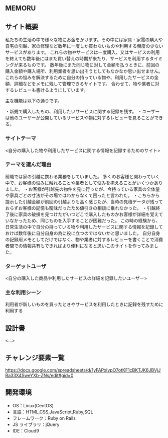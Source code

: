 ## MEMORU

## サイト概要
私たちの生活の中で様々な物にお金をかけます。その中には家具・家電の購入や自宅の引越、家の修理など数年に一度しか買わないものや利用する頻度の少ないサービスがあります。
これらの物やサービスは一度購入、又はサービスの利用を終えても数年後にはまた買い替えの時期が来たり、サービスを利用するタイミングが来るものです。
数年後にまた同じ物に対して金額を払うときに、前回の購入金額や購入場所、利用業者を思い出そうとしてもなかなか思い出せません。
これらの悩みを解決するために自分の持っている物や、利用したサービスの金額、詳細などをメモに残して管理できるサイトです。
合わせて、物や業者に対するレビューも書けるようにしています。


主な機能は以下の通りです。


・新規で購入したもの、利用したいサービスに関する記録を残す。
・ユーザーは他のユーザーが公開しているサービスや物に対するレビューを見ることができる。


### サイトテーマ

<自分の購入した物や利用したサービスに関する情報を記録するためのサイト>

### テーマを選んだ理由

前職では家の引越に携わる業務をしていました。
多くのお客様と関わっていく中で、お客様の悩みに触れることや業者として悩みを抱えることがいくつかありました。
・お客様が引越先の物件を見に行ったが、今持っている家具の全体量や家具ごとの寸法がその場ではわからなくて困ったと言われた。
・こちらから提示した引越金額が前回の引越よりも高く感じたが、当時の見積データが残っておらずお客様の記憶も曖昧だったため値引きの相談に乗れなかった。
・引越終了後に家具の破損を見つけたがいつどこで購入したものかお客様が詳細を覚えていなかったため、同じものを入手することが困難だった。
この時の経験から、日常生活の中で自分の持っている物や利用したサービスに関する情報を記録しておけば数年後に自分自身の為に役に立つのではないかと思いました。
自分自身の記録用メモとしてだけではなく、物や業者に対するレビューを書くことで消費者間での情報共有もできればより便利になると思いこのサイトを作ってみました。


### ターゲットユーザ

<自分の購入した商品や利用したサービスの詳細を記録したいユーザー>

### 主な利用シーン

利用者が新しいものを買ったときやサービスを利用したときに記録を残すために利用する


## 設計書

<...>

## チャレンジ要素一覧

https://docs.google.com/spreadsheets/d/1yFAPxIvpO7otKF1cBKTJK6JBVjJBa33X4SweYXb-ZNs/edit#gid=0

## 開発環境

- OS：Linux(CentOS)
- 言語：HTML,CSS,JavaScript,Ruby,SQL
- フレームワーク：Ruby on Rails
- JS ライブラリ：jQuery
- IDE：Cloud9


